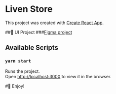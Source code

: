 # Liven Store

This project was created with [Create React App](https://github.com/facebook/create-react-app).

##🔖 UI Project
###[Figma project](https://www.figma.com/file/cKlllJhNC3oZgFesk6cwXH/LivenStore?node-id=0%3A1)

## Available Scripts

### `yarn start`

Runs the project.\
Open [http://localhost:3000](http://localhost:3000) to view it in the browser.

#🎉 Enjoy! 